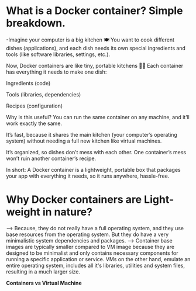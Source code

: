 What is a Docker container? Simple breakdown.
=============================================================================================================================================================================================
-Imagine your computer is a big kitchen 🍽️
You want to cook different dishes (applications), and each dish needs its own special ingredients and tools (like software libraries, settings, etc.).

Now, Docker containers are like tiny, portable kitchens 🚚🍳
Each container has everything it needs to make one dish:

Ingredients (code)

Tools (libraries, dependencies)

Recipes (configuration)

Why is this useful?
You can run the same container on any machine, and it’ll work exactly the same.

It’s fast, because it shares the main kitchen (your computer’s operating system) without needing a full new kitchen like virtual machines.

It’s organized, so dishes don’t mess with each other. One container’s mess won’t ruin another container’s recipe.

In short:
A Docker container is a lightweight, portable box that packages your app with everything it needs, so it runs anywhere, hassle-free.


Why Docker containers are Light-weight in nature?
=============================================================================================================================================================================================
--> Because, they do not really have a full operating system, and they use base resources from the operating system. But they do have a very minimalistic system dependencies and packages.
--> Container base images are typically smaller compared to VM image because they are designed to be minimalist and only contains necessary components for running a specific application or service. VMs on the other hand, emulate an entire operating system, includes all it's libraries, utilities and system files, resulting in a much larger size.

**Containers vs Virtual Machine**

